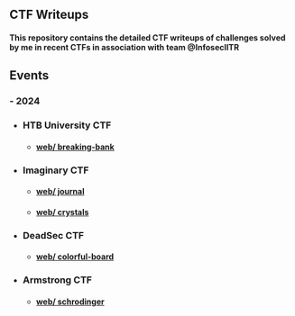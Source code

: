 ## CTF Writeups

####  This repository contains the detailed CTF writeups of challenges solved by me in recent CTFs  in association with team @InfosecIITR 

## Events

### -  2024

- ### HTB University CTF
   - #### [web/ breaking-bank](./2024/HTB%20Uni%20CTF/Breaking%20Bank/)

- ### Imaginary CTF
  - #### [web/ journal](./2024/ImaginaryCTF%20/journal)

  - #### [web/ crystals](./2024/ImaginaryCTF%20/crystals)

- ### DeadSec CTF
   - #### [web/ colorful-board](./2024/DeadsecCTF/colorful-board/)

- ### Armstrong CTF

   - #### [web/ schrodinger](./2024/ArmstrongCTF/schrodinger/)
